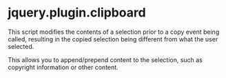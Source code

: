 jquery.plugin.clipboard
=======================

This script modifies the contents of a selection prior to a copy event being called, resulting in the copied selection being different from what the user selected.

This allows you to append/prepend content to the selection, such as copyright information or other content.